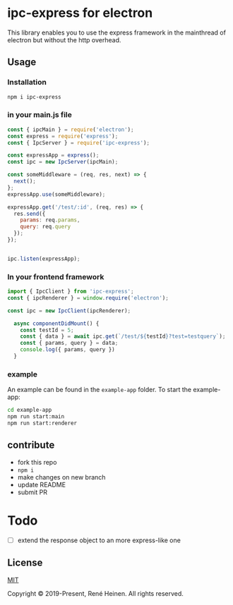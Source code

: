# ipc-express for electron

This library enables you to use the express framework in the mainthread of electron but without the http overhead.

## Usage

### Installation
```bash
npm i ipc-express
```

### in your main.js file

```js
const { ipcMain } = require('electron');
const express = require('express');
const { IpcServer } = require('ipc-express');

const expressApp = express();
const ipc = new IpcServer(ipcMain);

const someMiddleware = (req, res, next) => {
  next();
};
expressApp.use(someMiddleware);

expressApp.get('/test/:id', (req, res) => {
  res.send({
    params: req.params,
    query: req.query
  });
});


ipc.listen(expressApp);
```

### In your frontend framework

```js
import { IpcClient } from 'ipc-express';
const { ipcRenderer } = window.require('electron');

const ipc = new IpcClient(ipcRenderer);

  async componentDidMount() {
    const testId = 5;
    const { data } = await ipc.get(`/test/${testId}?test=testquery`);
    const { params, query } = data;
    console.log({ params, query })
  }
```

### example

An example can be found in the `example-app` folder.
To start the example-app:
```bash
cd example-app
npm run start:main
npm run start:renderer
```

## contribute
* fork this repo
* `npm i` 
* make changes on new branch
* update README
* submit PR

# Todo
- [ ] extend the response object to an more express-like one

## License

[MIT](http://opensource.org/licenses/MIT)

Copyright &copy; 2019-Present, René Heinen. All rights reserved.
